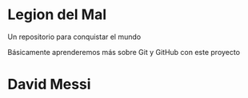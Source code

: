 # Legion del Mal
Un repositorio para conquistar el mundo

Básicamente aprenderemos más sobre Git y GitHub con este proyecto



# David Messi